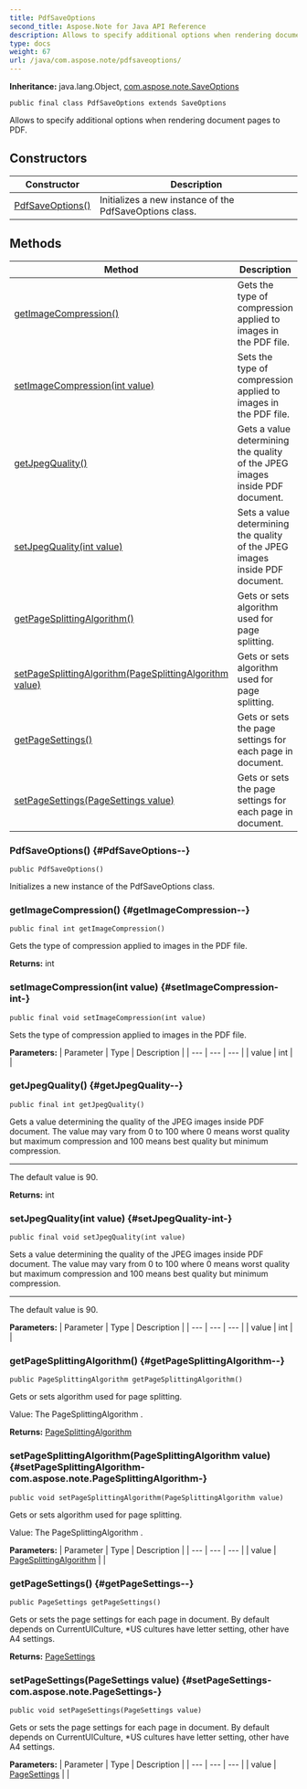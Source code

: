 ```yaml
---
title: PdfSaveOptions
second_title: Aspose.Note for Java API Reference
description: Allows to specify additional options when rendering document pages to PDF.
type: docs
weight: 67
url: /java/com.aspose.note/pdfsaveoptions/
---
```


**Inheritance:**
java.lang.Object, [com.aspose.note.SaveOptions](../../com.aspose.note/saveoptions)
```
public final class PdfSaveOptions extends SaveOptions
```

Allows to specify additional options when rendering document pages to PDF.
## Constructors

| Constructor | Description |
| --- | --- |
| [PdfSaveOptions()](#PdfSaveOptions--) | Initializes a new instance of the  PdfSaveOptions  class. |
## Methods

| Method | Description |
| --- | --- |
| [getImageCompression()](#getImageCompression--) | Gets the type of compression applied to images in the PDF file. |
| [setImageCompression(int value)](#setImageCompression-int-) | Sets the type of compression applied to images in the PDF file. |
| [getJpegQuality()](#getJpegQuality--) | Gets a value determining the quality of the JPEG images inside PDF document. |
| [setJpegQuality(int value)](#setJpegQuality-int-) | Sets a value determining the quality of the JPEG images inside PDF document. |
| [getPageSplittingAlgorithm()](#getPageSplittingAlgorithm--) | Gets or sets algorithm used for page splitting. |
| [setPageSplittingAlgorithm(PageSplittingAlgorithm value)](#setPageSplittingAlgorithm-com.aspose.note.PageSplittingAlgorithm-) | Gets or sets algorithm used for page splitting. |
| [getPageSettings()](#getPageSettings--) | Gets or sets the page settings for each page in document. |
| [setPageSettings(PageSettings value)](#setPageSettings-com.aspose.note.PageSettings-) | Gets or sets the page settings for each page in document. |
### PdfSaveOptions() {#PdfSaveOptions--}
```
public PdfSaveOptions()
```


Initializes a new instance of the  PdfSaveOptions  class.

### getImageCompression() {#getImageCompression--}
```
public final int getImageCompression()
```


Gets the type of compression applied to images in the PDF file.

**Returns:**
int
### setImageCompression(int value) {#setImageCompression-int-}
```
public final void setImageCompression(int value)
```


Sets the type of compression applied to images in the PDF file.

**Parameters:**
| Parameter | Type | Description |
| --- | --- | --- |
| value | int |  |

### getJpegQuality() {#getJpegQuality--}
```
public final int getJpegQuality()
```


Gets a value determining the quality of the JPEG images inside PDF document. The value may vary from 0 to 100 where 0 means worst quality but maximum compression and 100 means best quality but minimum compression.

--------------------

The default value is 90.

**Returns:**
int
### setJpegQuality(int value) {#setJpegQuality-int-}
```
public final void setJpegQuality(int value)
```


Sets a value determining the quality of the JPEG images inside PDF document. The value may vary from 0 to 100 where 0 means worst quality but maximum compression and 100 means best quality but minimum compression.

--------------------

The default value is 90.

**Parameters:**
| Parameter | Type | Description |
| --- | --- | --- |
| value | int |  |

### getPageSplittingAlgorithm() {#getPageSplittingAlgorithm--}
```
public PageSplittingAlgorithm getPageSplittingAlgorithm()
```


Gets or sets algorithm used for page splitting.

Value: The  PageSplittingAlgorithm .

**Returns:**
[PageSplittingAlgorithm](../../com.aspose.note/pagesplittingalgorithm)
### setPageSplittingAlgorithm(PageSplittingAlgorithm value) {#setPageSplittingAlgorithm-com.aspose.note.PageSplittingAlgorithm-}
```
public void setPageSplittingAlgorithm(PageSplittingAlgorithm value)
```


Gets or sets algorithm used for page splitting.

Value: The  PageSplittingAlgorithm .

**Parameters:**
| Parameter | Type | Description |
| --- | --- | --- |
| value | [PageSplittingAlgorithm](../../com.aspose.note/pagesplittingalgorithm) |  |

### getPageSettings() {#getPageSettings--}
```
public PageSettings getPageSettings()
```


Gets or sets the page settings for each page in document. By default depends on CurrentUICulture, \*US cultures have letter setting, other have A4 settings.

**Returns:**
[PageSettings](../../com.aspose.note/pagesettings)
### setPageSettings(PageSettings value) {#setPageSettings-com.aspose.note.PageSettings-}
```
public void setPageSettings(PageSettings value)
```


Gets or sets the page settings for each page in document. By default depends on CurrentUICulture, \*US cultures have letter setting, other have A4 settings.

**Parameters:**
| Parameter | Type | Description |
| --- | --- | --- |
| value | [PageSettings](../../com.aspose.note/pagesettings) |  |


